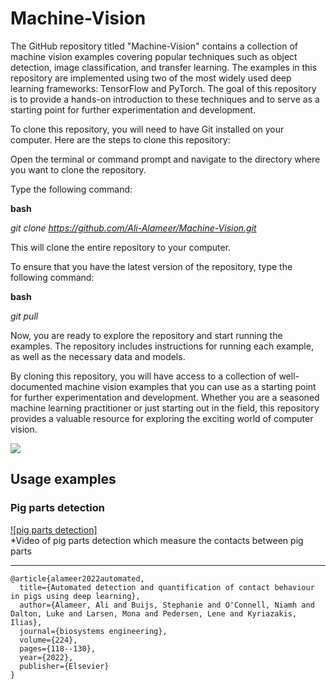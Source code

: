# Machine-Vision
The GitHub repository titled "Machine-Vision" contains a collection of machine vision examples covering popular techniques such as object detection, image classification, and transfer learning. The examples in this repository are implemented using two of the most widely used deep learning frameworks: TensorFlow and PyTorch. The goal of this repository is to provide a hands-on introduction to these techniques and to serve as a starting point for further experimentation and development.

To clone this repository, you will need to have Git installed on your computer. Here are the steps to clone this repository:

Open the terminal or command prompt and navigate to the directory where you want to clone the repository.

Type the following command:

**bash**

_git clone https://github.com/Ali-Alameer/Machine-Vision.git_

This will clone the entire repository to your computer.

To ensure that you have the latest version of the repository, type the following command:

**bash**

_git pull_

Now, you are ready to explore the repository and start running the examples. The repository includes instructions for running each example, as well as the necessary data and models.

By cloning this repository, you will have access to a collection of well-documented machine vision examples that you can use as a starting point for further experimentation and development. Whether you are a seasoned machine learning practitioner or just starting out in the field, this repository provides a valuable resource for exploring the exciting world of computer vision.

![](https://imageio.forbes.com/specials-images/imageserve/5da005827fa7e00007cb3db4/0x0.jpg?format=jpg&width=1200)

## Usage examples

### Pig parts detection 


[![pig parts detection]](https://www.youtube.com/shorts/5PXXEmNRAiU)  
*Video of pig parts detection which measure the contacts between pig parts 

---
```
@article{alameer2022automated,
  title={Automated detection and quantification of contact behaviour in pigs using deep learning},
  author={Alameer, Ali and Buijs, Stephanie and O'Connell, Niamh and Dalton, Luke and Larsen, Mona and Pedersen, Lene and Kyriazakis, Ilias},
  journal={biosystems engineering},
  volume={224},
  pages={118--130},
  year={2022},
  publisher={Elsevier}
}
```
